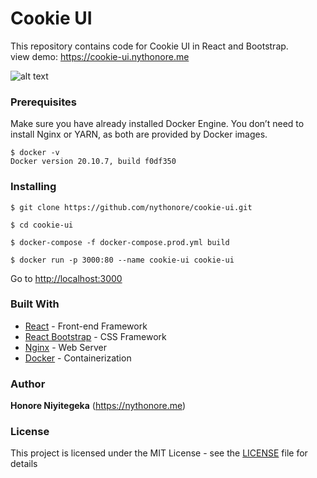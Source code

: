 # Cookie UI

This repository contains code for Cookie UI in React and Bootstrap.\
view demo: https://cookie-ui.nythonore.me

![alt text](https://res.cloudinary.com/elab/image/upload/v1650554148/nythonore/works/kj0cl2khwcctujhsn3xk.png)

### Prerequisites

Make sure you have already installed Docker Engine. You don’t need to install Nginx or YARN, as both are provided by Docker images.

```
$ docker -v
Docker version 20.10.7, build f0df350
```

### Installing

```
$ git clone https://github.com/nythonore/cookie-ui.git
```

```
$ cd cookie-ui
```

```
$ docker-compose -f docker-compose.prod.yml build
```

```
$ docker run -p 3000:80 --name cookie-ui cookie-ui
```

Go to [http://localhost:3000](http://localhost:3000)

### Built With

- [React](https://www.typescriptlang.org/) - Front-end Framework
- [React Bootstrap](https://react-bootstrap.github.io/) - CSS Framework
- [Nginx](https://nginx.org/en/) - Web Server
- [Docker](https://www.docker.com/) - Containerization

### Author

**Honore Niyitegeka** (https://nythonore.me)

### License

This project is licensed under the MIT License - see the [LICENSE](LICENSE) file for details
